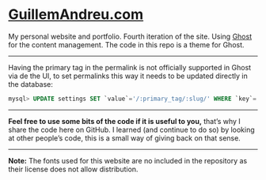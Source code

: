 # [GuillemAndreu.com](https://guillemandreu.com)

My personal website and portfolio. Fourth iteration of the site. Using [Ghost](https://ghost.org/) for the content management. The code in this repo is a theme for Ghost.

---

Having the primary tag in the permalink is not officially supported in Ghost via de the UI, to set permalinks this way it needs to be updated directly in the database:

```sql
mysql> UPDATE settings SET `value`='/:primary_tag/:slug/' WHERE `key`='permalinks';
```

---

**Feel free to use some bits of the code if it is useful to you,** that’s why I share the code here on GitHub. I learned (and continue to do so) by looking at other people’s code, this is a small way of giving back on that sense.

---

**Note:** The fonts used for this website are no included in the repository as their license does not allow distribution.
